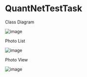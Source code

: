 # QuantNetTestTask
Class Diagram

![image](https://user-images.githubusercontent.com/74905634/187971805-8d445747-735a-41b3-acc5-b157d81b9c94.png)

Photo List

![image](https://user-images.githubusercontent.com/74905634/187972214-eda4f5f8-601c-4358-8682-b08b9bb0c9ca.png)

Photo View

![image](https://user-images.githubusercontent.com/74905634/187972258-83daa849-fbbb-4f90-aa3b-cd2050f8e8e4.png)
